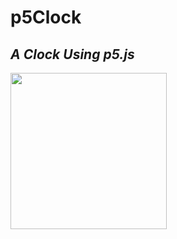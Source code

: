 p5Clock
===
*A Clock Using p5.js*
---
<img src="https://user-images.githubusercontent.com/30764909/33383643-e18c14fc-d549-11e7-9acb-8cb51faeffc4.png" width="250">
